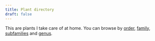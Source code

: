 ```yaml
---
title: Plant directory
draft: false
---
```


This are plants I take care of at home. You can browse by [order](/garden/orders/), [family](/garden/families/), [subfamilies](/garden/subfamilies/) and [genus](/garden/genera/).
